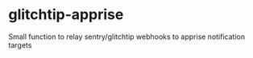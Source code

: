 # glitchtip-apprise
Small function to relay sentry/glitchtip webhooks to apprise notification targets
